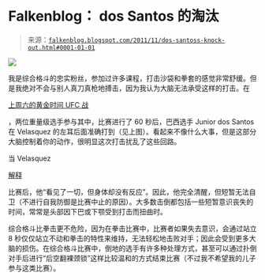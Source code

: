 <!--yml

“未分类”类别:

日期：2024-05-12 20:40:17

-->

# Falkenblog： dos Santos 的淘汰

> 来源：[`falkenblog.blogspot.com/2011/11/dos-santoss-knock-out.html#0001-01-01`](http://falkenblog.blogspot.com/2011/11/dos-santoss-knock-out.html#0001-01-01)

![](https://blogger.googleusercontent.com/img/b/R29vZ2xl/AVvXsEgHLfbJrFV6bH_BgKVExsPnRTpMkRZI75_Fo2ChsuK7Jryy0_9QBZKAvSnHOg6KTEfVRa7TBCI8OIPqLfHa7opMGhsBa6CVTLjs9-PfUYQ-l2WKE9lDBaAlERMqU3EiQnVCDQAMtw/s1600/santos.JPG)

我是综合格斗的忠实粉丝，参加过许多课程，打击沙袋和拳套的感觉非常舒缓。但是我绝对不会与别人真刀真枪地搏击，因为我认为大脑无法承受这样的打击。在

[上周六的黄金时间 UFC 战](http://msn.foxsports.com/ufc/story/Junior-dos-Santos-stuns-Cain-Velasquez-in-UFC-on-FOX-debut-111211)

，两位重量级选手参与其中，比赛进行了 60 秒后，巴西选手 Junior dos Santos 在 Velasquez 的左耳后面准确打到（见上图）。看起来不像什么大事，但是这部分大脑控制着你的动作，很明显这次打击扰乱了这些回路。

当 Velasquez

[解释](http://www.ufc.com/news/ufc-on-fox-post-fight-press-conference)

比赛后，他“看见了一切，但身体却没有反应”。因此，他完全清醒，但短暂无法自卫（不进行自我防御是比赛中止的原因）。大多数击倒都包括一些短暂意识丧失的时间，常常是头部因下巴或下颚受到打击而扭曲时。

综合格斗比拳击更不危险，因为在拳击比赛中，比赛者如果失去意识，会通过站立 8 秒仅仅站立不动和拳击的特性来维持，无法轻松地击败对手；因此会受到更多大脑的损伤。在综合格斗比赛中，倒地的选手有许多种处理方式，甚至可以通过扑倒对手后进行“后空翻裸颈锁”这样比较温和的方式结束比赛（不过我不希望我的儿子参与这类比赛）。
